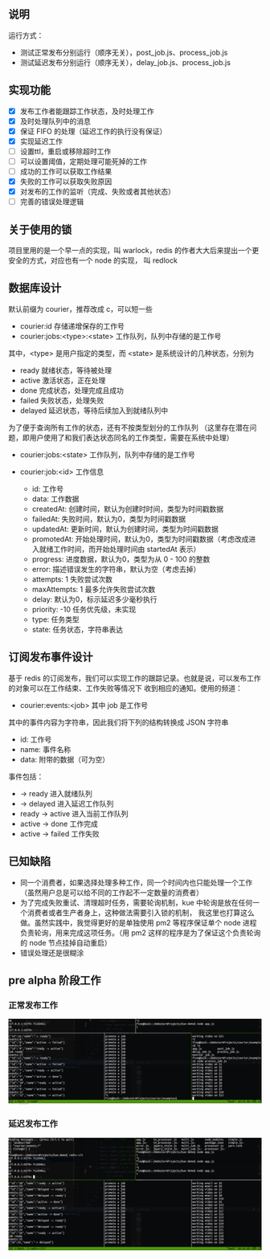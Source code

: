 ## 说明
运行方式：
- 测试正常发布分别运行（顺序无关），post_job.js、process_job.js
- 测试延迟发布分别运行（顺序无关），delay_job.js、process_job.js

## 实现功能 
- [x] 发布工作者能跟踪工作状态，及时处理工作
- [x] 及时处理队列中的消息
- [x] 保证 FIFO 的处理（延迟工作的执行没有保证）
- [x] 实现延迟工作
- [ ] 设置ttl，重启或移除超时工作
- [ ] 可以设置阈值，定期处理可能死掉的工作
- [ ] 成功的工作可以获取工作结果
- [x] 失败的工作可以获取失败原因
- [x] 对发布的工作的监听（完成、失败或者其他状态）
- [ ] 完善的错误处理逻辑

## 关于使用的锁
项目里用的是一个早一点的实现，叫 warlock，redis 的作者大大后来提出一个更安全的方式，对应也有一个 node 的实现，
叫 redlock

## 数据库设计
默认前缀为 courier，推荐改成 c，可以短一些

- courier:id 存储递增保存的工作号
- courier:jobs:\<type\>:\<state\> 工作队列，队列中存储的是工作号

其中，\<type\> 是用户指定的类型，而 \<state\> 是系统设计的几种状态，分别为

- ready 就绪状态，等待被处理
- active 激活状态，正在处理
- done 完成状态，处理完成且成功
- failed 失败状态，处理失败
- delayed 延迟状态，等待后续加入到就绪队列中

为了便于查询所有工作的状态，还有不按类型划分的工作队列
（这里存在潜在问题，即用户使用了和我们表达状态同名的工作类型，需要在系统中处理）

- courier:jobs:\<state\> 工作队列，队列中存储的是工作号

- courier:job:\<id\> 工作信息
    - id: 工作号
    - data: 工作数据
    - createdAt: 创建时间，默认为创建时时间，类型为时间戳数据
    - failedAt: 失败时间，默认为0，类型为时间戳数据
    - updatedAt: 更新时间，默认为创建时间，类型为时间戳数据
    - promotedAt: 开始处理时间，默认为0，类型为时间戳数据（考虑改成进入就绪工作时间，而开始处理时间由 startedAt 表示）
    - progress: 进度数据，默认为0，类型为从 0 - 100 的整数
    - error: 描述错误发生的字符串，默认为空（考虑去掉）
    - attempts: 1 失败尝试次数
    - maxAttempts: 1 最多允许失败尝试次数
    - delay: 默认为0，标示延迟多少毫秒执行
    - priority: -10 任务优先级，未实现
    - type: 任务类型
    - state: 任务状态，字符串表达

## 订阅发布事件设计
基于 redis 的订阅发布，我们可以实现工作的跟踪记录。也就是说，可以发布工作的对象可以在工作结束、工作失败等情况下
收到相应的通知。使用的频道：

- courier:events:\<job\> 其中 job 是工作号

其中的事件内容为字符串，因此我们将下列的结构转换成 JSON 字符串

- id: 工作号
- name: 事件名称
- data: 附带的数据（可为空）

事件包括：
- -> ready 进入就绪队列
- -> delayed 进入延迟工作队列
- ready -> active 进入当前工作队列
- active -> done 工作完成
- active -> failed 工作失败

## 已知缺陷
- 同一个消费者，如果选择处理多种工作，同一个时间内也只能处理一个工作（虽然用户总是可以给不同的工作起不一定数量的消费者）
- 为了完成失败重试、清理超时任务，需要轮询机制，kue 中轮询是放在任何一个消费者或者生产者身上，这种做法需要引入锁的机制，
我这里也打算这么做。虽然实践中，我觉得更好的是单独使用 pm2 等程序保证单个 node 进程负责轮询，用来完成这项任务。（用 pm2
这样的程序是为了保证这个负责轮询的 node 节点挂掉自动重启）
- 错误处理还是很糊涂

## pre alpha 阶段工作
### 正常发布工作
![正常发布工作](./img/normal.jpg)

### 延迟发布工作
![延迟发布工作](./img/delay.jpg)

